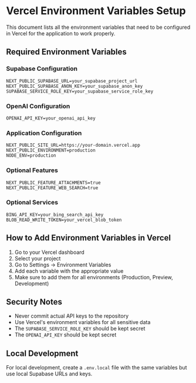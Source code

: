 # Vercel Environment Variables Setup

This document lists all the environment variables that need to be configured in Vercel for the application to work properly.

## Required Environment Variables

### Supabase Configuration
```
NEXT_PUBLIC_SUPABASE_URL=your_supabase_project_url
NEXT_PUBLIC_SUPABASE_ANON_KEY=your_supabase_anon_key
SUPABASE_SERVICE_ROLE_KEY=your_supabase_service_role_key
```

### OpenAI Configuration
```
OPENAI_API_KEY=your_openai_api_key
```

### Application Configuration
```
NEXT_PUBLIC_SITE_URL=https://your-domain.vercel.app
NEXT_PUBLIC_ENVIRONMENT=production
NODE_ENV=production
```

### Optional Features
```
NEXT_PUBLIC_FEATURE_ATTACHMENTS=true
NEXT_PUBLIC_FEATURE_WEB_SEARCH=true
```

### Optional Services
```
BING_API_KEY=your_bing_search_api_key
BLOB_READ_WRITE_TOKEN=your_vercel_blob_token
```

## How to Add Environment Variables in Vercel

1. Go to your Vercel dashboard
2. Select your project
3. Go to Settings → Environment Variables
4. Add each variable with the appropriate value
5. Make sure to add them for all environments (Production, Preview, Development)

## Security Notes

- Never commit actual API keys to the repository
- Use Vercel's environment variables for all sensitive data
- The `SUPABASE_SERVICE_ROLE_KEY` should be kept secret
- The `OPENAI_API_KEY` should be kept secret

## Local Development

For local development, create a `.env.local` file with the same variables but use local Supabase URLs and keys.
